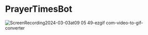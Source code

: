 # PrayerTimesBot
  ![ScreenRecording2024-03-03at09 05 49-ezgif com-video-to-gif-converter](https://github.com/anvarbeckk/prayer-times-bot/assets/121457366/4ef33394-78a5-41f7-be5b-3d982bb6117e)
